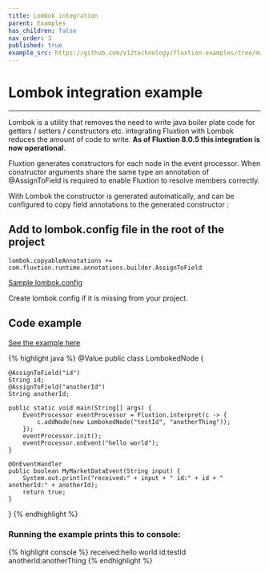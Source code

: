 ```yaml
---
title: Lombok integration
parent: Examples
has_children: false
nav_order: 3
published: true
example_src: https://github.com/v12technology/fluxtion-examples/tree/main/cookbook/src/main/java/com/fluxtion/example/cookbook/lombok
---
```


# Lombok integration example
---

Lombok is a utility that removes the need to write java boiler plate code for getters / setters / constructors etc. 
integrating Fluxtion with Lombok reduces the amount of code to write. **As of Fluxtion 8.0.5 this integration is now 
operational**.

Fluxtion generates constructors for each node in the event processor. When constructor arguments share the same type 
an annotation of @AssignToField is required to enable Fluxtion to resolve members correctly.

With Lombok the constructor is generated automatically, and can be configured to copy field annotations 
to the generated constructor :

## **Add to lombok.config file in the root of the project**
```lombok.config
lombok.copyableAnnotations += com.fluxtion.runtime.annotations.builder.AssignToField
```
[Sample lombok.config](https://github.com/v12technology/fluxtion-examples/blob/main/lombok.config)

Create lombok.config if it is missing from your project.

## Code example

[See the example here]({{page.example_src}}/LombokedNode.java)

{% highlight java %}
@Value
public class LombokedNode {

    @AssignToField("id")
    String id;
    @AssignToField("anotherId")
    String anotherId;

    public static void main(String[] args) {
        EventProcessor eventProcessor = Fluxtion.interpret(c -> {
            c.addNode(new LombokedNode("testId", "anotherThing"));
        });
        eventProcessor.init();
        eventProcessor.onEvent("hello world");
    }

    @OnEventHandler
    public boolean MyMarketDataEvent(String input) {
        System.out.println("received:" + input + " id:" + id + " anotherId:" + anotherId);
        return true;
    }
}
{% endhighlight %}

### Running the example prints this to console:

{% highlight console %}
received:hello world id:testId anotherId:anotherThing
{% endhighlight %}
